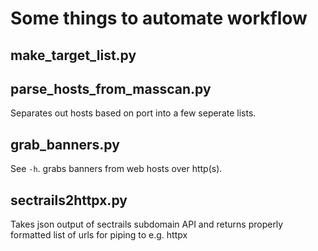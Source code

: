 # Some things to automate workflow


## make_target_list.py


## parse_hosts_from_masscan.py 
Separates out hosts based on port into a few seperate lists. 

## grab_banners.py

See `-h`. grabs banners from web hosts over http(s). 

## sectrails2httpx.py

Takes json output of sectrails subdomain API and returns properly formatted list of urls for piping to e.g. httpx
